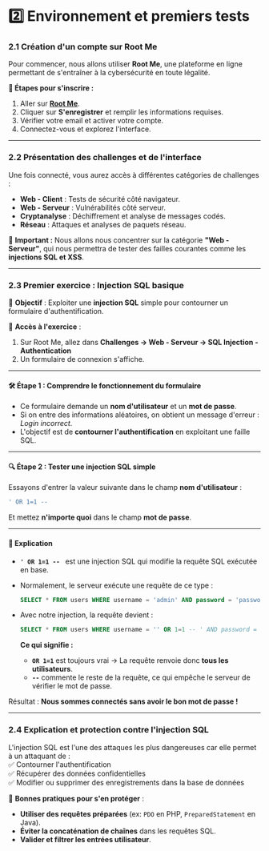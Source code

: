 # **2️⃣ Environnement et premiers tests**  

### **2.1 Création d'un compte sur Root Me**  
Pour commencer, nous allons utiliser **Root Me**, une plateforme en ligne permettant de s'entraîner à la cybersécurité en toute légalité.  

**🔹 Étapes pour s'inscrire :**  
1. Aller sur **[Root Me](https://www.root-me.org/)**.  
2. Cliquer sur **S'enregistrer** et remplir les informations requises.  
3. Vérifier votre email et activer votre compte.  
4. Connectez-vous et explorez l'interface.  

---

### **2.2 Présentation des challenges et de l'interface**  
Une fois connecté, vous aurez accès à différentes catégories de challenges :  
- **Web - Client** : Tests de sécurité côté navigateur.  
- **Web - Serveur** : Vulnérabilités côté serveur.  
- **Cryptanalyse** : Déchiffrement et analyse de messages codés.  
- **Réseau** : Attaques et analyses de paquets réseau.  

📌 **Important :** Nous allons nous concentrer sur la catégorie **"Web - Serveur"**, qui nous permettra de tester des failles courantes comme les **injections SQL et XSS**.  

---

### **2.3 Premier exercice : Injection SQL basique**  

🎯 **Objectif** : Exploiter une **injection SQL** simple pour contourner un formulaire d'authentification.  

📍 **Accès à l'exercice** :  
1. Sur Root Me, allez dans **Challenges → Web - Serveur → SQL Injection - Authentication**  
2. Un formulaire de connexion s'affiche.  

---

#### **🛠️ Étape 1 : Comprendre le fonctionnement du formulaire**  
- Ce formulaire demande un **nom d'utilisateur** et un **mot de passe**.  
- Si on entre des informations aléatoires, on obtient un message d'erreur : *Login incorrect*.  
- L'objectif est de **contourner l'authentification** en exploitant une faille SQL.  

---

#### **🔍 Étape 2 : Tester une injection SQL simple**  
Essayons d'entrer la valeur suivante dans le champ **nom d'utilisateur** :  

```sql
' OR 1=1 -- 
```
Et mettez **n'importe quoi** dans le champ **mot de passe**.  

---

#### **📢 Explication**  
- **`' OR 1=1 -- `** est une injection SQL qui modifie la requête SQL exécutée en base.  
- Normalement, le serveur exécute une requête de ce type :  

  ```sql
  SELECT * FROM users WHERE username = 'admin' AND password = 'password';
  ```
- Avec notre injection, la requête devient :  

  ```sql
  SELECT * FROM users WHERE username = '' OR 1=1 -- ' AND password = 'password';
  ```
  **Ce qui signifie :**  
  - **`OR 1=1`** est toujours vrai → La requête renvoie donc **tous les utilisateurs**.  
  - **`--`** commente le reste de la requête, ce qui empêche le serveur de vérifier le mot de passe.  

Résultat : **Nous sommes connectés sans avoir le bon mot de passe !**  

---

### **2.4 Explication et protection contre l'injection SQL**  
L'injection SQL est l'une des attaques les plus dangereuses car elle permet à un attaquant de :  
✅ Contourner l'authentification  
✅ Récupérer des données confidentielles  
✅ Modifier ou supprimer des enregistrements dans la base de données  

📌 **Bonnes pratiques pour s'en protéger** :  
- **Utiliser des requêtes préparées** (ex: `PDO` en PHP, `PreparedStatement` en Java).  
- **Éviter la concaténation de chaînes** dans les requêtes SQL.  
- **Valider et filtrer les entrées utilisateur**.  
